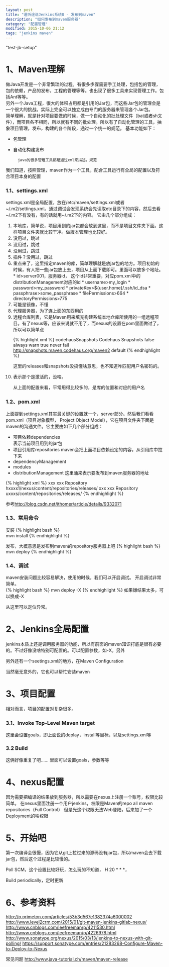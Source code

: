 ```yaml
---
layout: post
title: "道听途说Jenkins系统8 - 发布到maven"
description: "如何发布到maven服务器"
category: "配置管理"
modified: 2015-10-06 21:12
tags: "jenkins maven"
---
```

"test-jb-setup"
# 1、Maven理解
  做Java开发是一个非常繁琐的过程。有很多步骤需要手工处理，包括包的管理，包的依赖，产品的发布，工程的管理等等。也出现了很多工具来实现管理工作。包括Ant等等。  
  另外一个Java工程，很大的体积占用都是引用的Jar包，而这些Jar包的管理会是一个很大的挑战。实际上完全可以独立成由专门的服务器来管理各个Jar包。  
  简单理解，就是针对项目要做的时候，做一个自动化的批处理文件（bat或者sh文件），而项目各不相同，所以就有不同的批处理。所以有了自动化管理的工具，抽象项目管理，发布，构建的各个阶段，通过一个统一的规范。
  基本功能如下： 

* 包管理
* 自动化构建发布 

		java的很多管理工具都是通过xml来描述，规范

我们知道，按照管理，maven作为一个工具，配合工具运行有全局的配置以及符合项目本身的配置

### 1.1、settings.xml

settings.xml是全局配置，放在/etc/maven/settings.xml或者 ~/.m2/settings.xml。通过调试会发现系统会先读取etc目录下的内容，然后去看~/.m2下有没有，有的话就用~/.m2下的内容。
它由几个部分组成：

1. <localRepository/>
	本地库，简单说，项目用到的jar包都会放到这里，而不是项目文件夹下面。这样项目文件夹就比较干净。做版本管理也比较好。
2. <interactiveMode/>
    没用过，跳过
3. <usePluginRegistry/>
	没用过，跳过
4. <offline/>
	没用过，跳过
5. <pluginGroups/>
	插件？没用过，跳过
6. <servers/>
	重点来了，这里指定maven的库，简单理解就是放jar包的地方。项目初始的时候，有人把一些jar包放上去，项目从上面下载即可。里面可以放多个地址。
	* id>server001，服务器id，
	   这个id非常重要，对应pom.xml中的distributionManagement对应的id
	* username>my_login
    * password>my_password
    * privateKey>${user.home}/.ssh/id_dsa
    * passphrase>some_passphrase
    * filePermissions>664
    * directoryPermissions>775
	
7. <mirrors/>
	可能是镜像，不懂
8. <proxies/>
	代理服务器，为了连上面的东西用的
9. <profiles/>
	远程仓库列表，它是Maven用来填充构建系统本地仓库所使用的一组远程项目。有了nexus等，应该来说就不用了，而nexus的设置在pom里面做过了，所以可以简单点
	
	{% highlight xml %}
	<repository>
          <id>codehausSnapshots</id>
          <name>Codehaus Snapshots</name>
          <releases>
            <enabled>false</enabled>
            <updatePolicy>always</updatePolicy>
            <checksumPolicy>warn</checksumPolicy>
          </releases>
          <snapshots>
            <enabled>true</enabled>
            <updatePolicy>never</updatePolicy>
            <checksumPolicy>fail</checksumPolicy>
          </snapshots>
          <url>http://snapshots.maven.codehaus.org/maven2</url>
          <layout>default</layout>
        </repository>
      </repositories>
      {% endhighlight %}
	
	这里的releases和snapshots没搞懂啥意思，也不知道咋匹配用户名密码的。
	
10. <activeProfiles/>
    表示那个是激活的，没啥。
    
    从上面的配置来看，平常用得比较多的，是库的位置和对应的用户名

### 1.2、pom.xml

上面提到settings.xml其实最关键的设置就一个，server部分。然后我们看看pom.xml（项目对象模型， Project Object Model），它在项目文件夹下面是maven的沟通文件。它主要由如下几个部分组成：

* 项目依赖dependencies  
	表示当前项目用到的jar包
* 项目引用库repositories
	maven会把上面项目依赖设定的内容，从引用库中拉下来
* dependencyManagement
* modules
* distributionManagement
	这里涌来表示要发布到maven服务器的地址
	
{% highlight xml %}
 <repository>
            <id>xxx</id>
            <name>xxx Repository</name>
            <url>hxxxx1/nexus/content/repositories/releases/</url>
        </repository>
		<snapshotRepository>
			<id>xxx</id>
			<name>xxx Repository</name>
			<url>uxxxs/content/repositories/releases/</url>
		</snapshotRepository>
{% endhighlight %}		


参考<http://blog.csdn.net/ithomer/article/details/9332071>

### 1.3、常用命令

安装
{% highlight bash %}   
mvn install
{% endhighlight %}

发布，大概意思是发布到maven的repository服务器上吧
{% highlight bash %}   
mvn deploy
{% endhighlight %}

### 1.4、调试
maven安装问题比较容易解决，使用的时候，我们可以开启调试。
开启调试非常简单。  
{% highlight bash %}
mvn deploy -X
{% endhighlight %}
如果嫌结果太多，可以换成-X

从这里可以定位异常。

# 2、Jenkins全局配置
jenkins本质上还是调用服务器的功能，所以有前面的maven知识打底是很有必要的。不过好像没啥特别可配置的。可以配置参数，如-X。另外

另外还有一个seetings.xml的地方，在Maven Configuration

当然毫无意外的，它也可以帮忙安装maven


# 3、项目配置
相对而言，项目的配置对复杂很多。

### 3.1、Invoke Top-Level Maven target

这里会设置goals，即上面说的deplay，install等目标，以及settings.xml等

### 3.2 Build
这俩好像重复了吧…… 
里面可以设置goals，参数等等


# 4、nexus配置
因为需要把编译的结果放到服务器，所以需要在nexus上注册一个账号，权限比较简单。
在nexus里面注册一个用户jenkins，权限是Maven的repo all maven repositories（Full Control）
但是光这个权限无法Web登陆，后来加了一个Deployment的啥权限


# 5、开始吧
第一次编译会很慢，因为它从git上拉过来的源码没有jar包，所以maven会去下载jar包，然后这个过程是比较慢的。

Poll SCM，这个设置比较好玩，怎么玩的不知道，
H 20 * * *，

Build periodically，定时更新

# 6、参考资料

<http://p.primeton.com/articles/53b3d567e1382374a6000002>
<http://www.level2crm.com/2015/01/git-maven-jenkins-gitlab-nexus/>
<http://www.cnblogs.com/leefreeman/p/4211530.html>
<http://www.cnblogs.com/leefreeman/p/4226978.html>
<http://www.sonatype.org/nexus/2015/03/13/jenkins-to-nexus-with-git-polling/>
<https://support.sonatype.com/entries/21283268-Configure-Maven-to-Deploy-to-Nexus>


常见问题
<http://www.java-tutorial.ch/maven/maven-release>


